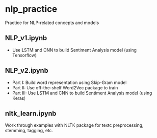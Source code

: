 # nlp_practice
Practice for NLP-related concepts and models 

## NLP_v1.ipynb
- Use LSTM and CNN to build Sentiment Analysis model (using Tensorflow)

## NLP_v2.ipynb
- Part I: Build word representation using Skip-Gram model
- Part II: Use off-the-shelf Word2Vec package to train
- Part III: Use LSTM and CNN to build Sentiment Analysis model (using Keras)

## nltk_learn.ipynb
Work through examples with NLTK package for textc preprocessing, stemming, tagging, etc.
